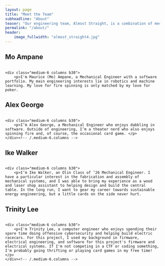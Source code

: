 ```yaml
---
layout: page
title: "Meet the Team"
subheadline: "About"
teaser: "Our engineering team, Almost Straight, is a combination of mechanical, electrical, and software engineers who have come together to build an automatic card dealer"
permalink: "/about/"
header:
    image_fullwidth: "almost_straight4.jpg"
---
```


## Mo Ampane

<div class="row t60">
    <div class="medium-6 columns b30">
        <img src="{{ site.urlimg }}mo.JPG" alt="">
    </div><!-- /.medium-6.columns -->

    <div class="medium-6 columns b30">
        <p>I'm Maurice (Mo) Ampane, a Mechanical Engineer with a software portfolio. My main engineering interests lie in robotics and machine learning. My love for fire spinning is only matched by my love for poker.
 </p>
    </div><!-- /.medium-6.columns -->
</div><!-- /.row -->

## Alex George

<div class="row t60">
    <div class="medium-6 columns b30">
        <img src="{{ site.urlimg }}alex.jpg" alt="">
    </div><!-- /.medium-6.columns -->

    <div class="medium-6 columns b30">
        <p>I’m Alex George, a Mechanical Engineer who enjoys dabbling in software. Outside of engineering, I’m a theater nerd who also enjoys spinning fire and, of course, the occasional card game. </p>
    </div><!-- /.medium-6.columns -->
</div><!-- /.row -->

## Ike Walker

<div class="row t60">
    <div class="medium-6 columns b30">
        <img src="{{ site.urlimg }}hot_man.jpg" alt="">
    </div><!-- /.medium-6.columns -->

    <div class="medium-6 columns b30">
        <p>I’m Ike Walker, an Olin Class of ‘26 Mechanical Engineer. I have a particular interest in the fabrication and assembly of mechanical systems, and I was able to bring my experience as a wood and laser shop assistant to helping design and build the central table. In the long run, I want to gear my career towards sustainable energy engineering, but a little cards on the side never hurt.
</p>
    </div><!-- /.medium-6.columns -->
</div><!-- /.row -->

## Trinity Lee

<div class="row t60">
    <div class="medium-6 columns b30">
        <img src="{{ site.urlimg }}trinity.jpg" alt="">
    </div><!-- /.medium-6.columns -->

    <div class="medium-6 columns b30">
        <p>I'm Trinity Lee, a computer engineer who enjoys spending their spare time doing offensive cybersecurity and helping build electric racecars. For this project, I used my background in firmware, electrical engineering, and software for this project's firmware and electrical systems. If I'm not competing in a CTF or coding something, I'm probably going thrifting or playing card games in my free time! </p>
    </div><!-- /.medium-6.columns -->
</div><!-- /.row -->

